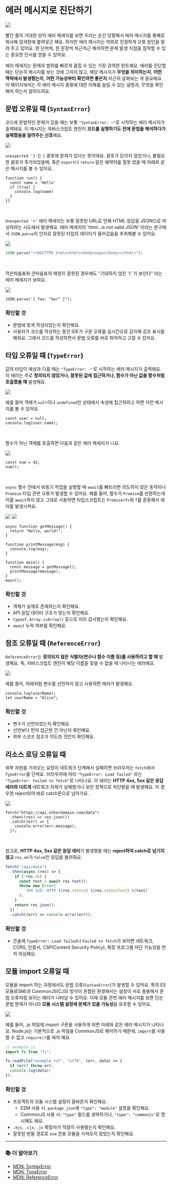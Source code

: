 # 에러 메시지로 진단하기

![](../../images/diagnose/error-messages.png)

빨간 줄의 거대한 양의 에러 메세지를 보면 우리는 순간 당황해서 에러 메시지를 통째로 복사해 검색창에 붙여넣곤 해요. 하지만 에러 메시지는 의외로 친절하게 오류 원인을 알려 주고 있어요. 한 단어씩, 한 문장씩 차근차근 해석하면 문제 발생 지점을 짐작할 수 있는 중요한 단서를 얻을 수 있어요.

에러 메세지는 문제의 범위를 빠르게 좁힐 수 있는 가장 강력한 힌트예요. 에러를 진단할 때는 단순히 메시지를 보는 것에 그치지 않고, 해당 메시지가 **무엇을 의미하는지**, **어떤 맥락에서 발생했는지**, **어떤 가능성부터 확인하면 좋은지** 차근히 살펴보는 게 중요해요. 이 페이지에서는 각 에러 메시지 종류에 대한 이해를 높일 수 있는 설명과, 무엇을 확인해야 하는지 알려드려요.

## 문법 오류일 때 (`SyntaxError`)
코드에 문법적인 문제가 있을 때는 보통 `"SyntaxError: ~"`로 시작하는 에러 메시지가 출력돼요. 이 메시지는 자바스크립트 엔진이 **코드를 실행하기도 전에 문법을 해석하다가 실패했음을 알려주는 신호**예요.

![](../../images/diagnose/error-syntax-1.png)

`unexpected '}'`는 `}` 괄호에 문제가 있다는 뜻이에요. 괄호가 닫히지 않았거나, 불필요한 괄호가 추가되었을때, 혹은 `export`나 `return` 같은 예약어를 잘못 썼을 때 아래와 같은 메시지를 볼 수 있어요.

```tsx 6
function run() {
  const name = 'Hello'
  if (true) {
    console.log(name)
  }
}}
```

<br>

`Unexpected '<'` 에러 메세지는 보통 잘못된 URL로 인해 HTML 응답을 JSON으로 파싱하려는 시도에서 발생해요. 에러 메세지의 'html...is not valid JSON' 이라는 문구에서 `JSON.parse`의 인자로 잘못된 타입의 데이터가 들어갔음을 추측해볼 수 있어요.

![](../../images/diagnose/error-syntax-2.png)

```js
JSON.parse("<!DOCTYPE html><html><body>oops</body></html>");
```

<br/>

작은따옴표와 큰따옴표의 매칭이 잘못된 경우에도 "기대하지 않은 '(' 가 보인다" 라는 에러 메세지가 보여요.

![](../../images/diagnose/error-syntax-3.png)

```tsx
JSON.parse('{ foo: "bar" }");
```

### 확인할 것

- 문법에 맞게 작성되었는지 확인해요.
- 사용자가 코드를 작성하는 동안 IDE가 구문 오류를 실시간으로 감지해 강조 표시를 해줘요. 그래서 코드를 작성하면서 문법 오류를 바로 파악하고 고칠 수 있어요.

## 타입 오류일 때 (`TypeError`)

값의 타입이 예상과 다를 때는 `"TypeError: ~"`로 시작하는 에러 메시지가 출력돼요. 이 에러는 주로 **정의되지 않았거나, 잘못된 값에 접근하거나, 함수가 아닌 값을 함수처럼 호출했을 때** 발생해요.

![](../../images/diagnose/error-syntax-4.png)

예를 들어 객체가 `null`이나 `undefined`인 상태에서 속성에 접근하려고 하면 이런 메시지를 볼 수 있어요.

```tsx 2
const user = null;
console.log(user.name);
```

<br/>

함수가 아닌 객체를 호출하면 다음과 같은 에러 메세지가 나요.

![](../../images/diagnose/error-syntax-5.png)

```tsx 2
const num = 42;
num();
```

<br/>

`async` 함수 안에서 비동기 작업을 실행할 때 `await`를 빠뜨리면 의도하지 않은 동작이나 `Promise` 타입 관련 오류가 발생할 수 있어요. 예를 들어, 함수가 `Promise`를 반환하는데 이를 `await`하지 않고 그대로 사용하면 타입스크립트는 `Promise<T>`와 `T`를 혼동해서 에러를 발생시켜요.

![](../../images/diagnose/error-syntax-6.png)
![](../../images/diagnose/error-syntax-6-2.png)

```tsx 10
async function getMessage() {
  return "Hello, world!";
}

function printMessage(msg) {
  console.log(msg);
}

function main() {
  const message = getMessage();
  printMessage(message);
}
main();
```

### 확인할 것

- 객체가 실제로 존재하는지 확인해요.
- API 응답 데이터 구조가 맞는지 확인해요.
- `typeof`, `Array.isArray()` 등으로 미리 검사했는지 확인해요.
- `await` 누락 여부를 확인해요.

## 참조 오류일 때 (`ReferenceError`)

`ReferenceError`는 **정의되지 않은 식별자(변수나 함수 이름 등)를 사용하려고 할 때** 발생해요. 즉, 자바스크립트 엔진이 해당 이름을 찾을 수 없을 때 나타나는 에러예요.

![](../../images/diagnose/error-syntax-7.png)

예를 들어, 아래처럼 변수를 선언하지 않고 사용하면 에러가 발생해요.

```tsx 1
console.log(userName);
let userName = "Alice";
```

### 확인할 것

- 변수가 선언되었는지 확인해요.
- 선언보다 먼저 접근한 건 아닌지 확인해요.
- 외부 스코프 참조가 의도한 것인지 확인해요.

## 리소스 로딩 오류일 때

외부 자원을 가져오는 요청이 네트워크 단계에서 실패하면 브라우저는 `fetch`에서 `TypeError`를 던져요. 브라우저에 따라 `"TypeError: Load failed"` 또는 `"TypeError: Failed to fetch"`로 나타나요. 이 에러는 **HTTP 4xx, 5xx 같은 응답 에러와 다르게** 네트워크 자체가 실패했거나 보안 정책으로 차단됐을 때 발생해요. 이 경우엔 reject되어 바로 catch문으로 넘어가요.

![](../../images/diagnose/error-syntax-8.png)

```tsx 1
fetch("https://api.otherdomain.com/data")
  .then((res) => res.json())
  .catch((err) => {
    console.error(err.message);
  });
```

<br/>

참고로, **HTTP 4xx, 5xx 같은 응답 에러**가 발생했을 때는 **reject하여 catch로 넘기지 않고** `res.ok`가 `false`인 응답을 돌려줘요.

```ts
fetch("/api/data")
  .then(async (res) => {
    if (!res.ok) {
      const text = await res.text();
      throw new Error(
        `서버 오류: HTTP ${res.status} ${res.statusText} ${text}`
      );
    }
    return res.json();
  })
  .catch((err) => console.error(err));
```

### 확인할 것

- 콘솔에 `TypeError: Load failed`나 `Failed to fetch`가 보이면 네트워크, CORS, 인증서, CSP(Content Security Policy), 확장 프로그램 차단 가능성을 먼저 의심해요.

## 모듈 import 오류일 때

모듈을 import 하는 과정에서도 문법 오류(`SyntaxError`)가 발생할 수 있어요. 특히 ES 모듈(ESM)과 CommonJS(CJS) 방식이 혼합된 환경에서는 설정이 서로 충돌해서 문법 오류처럼 보이는 에러가 나타날 수 있어요.
이때 모듈 관련 에러 메시지를 보면 단순 문법 문제가 아니라 **모듈 시스템 설정에 문제가 있을 가능성**을 유추할 수 있어요.

![](../../images/diagnose/error-syntax-9.png)

예를 들어, .js 파일에 import 구문을 사용하게 되면 아래와 같은 에러 메시지가 나타나요. Node.js는 기본적으로 .js 파일을 CommonJS로 해석하기 때문에, `import`를 사용할 수 없고 `require()`를 써야 해요.

```js
// example.js
import fs from "fs";

fs.readFile("example.txt", "utf8", (err, data) => {
  if (err) throw err;
  console.log(data);
});
```

### 확인할 것

- 프로젝트의 모듈 시스템 설정이 올바른지 확인해요.
  - ESM 사용 시: `package.json`에 `"type": "module"` 설정을 확인해요.
  - CommonJS 사용 시: `"type"` 필드를 생략하거나, `"type": "commonjs"`로 명시해도 돼요.
- `.mjs`, `.cjs`, `.js` 확장자가 적절히 사용됐는지 확인해요.
- 잘못된 번들 경로로 `esm` 전용 모듈을 가져오지 않았는지 확인해요.

---

### 📚 더 알아보기

- [MDN: SyntaxError](https://developer.mozilla.org/ko/docs/Web/JavaScript/Reference/Global_Objects/SyntaxError)
- [MDN: TypeError](https://developer.mozilla.org/ko/docs/Web/JavaScript/Reference/Global_Objects/TypeError)
- [MDN: ReferenceError](https://developer.mozilla.org/ko/docs/Web/JavaScript/Reference/Global_Objects/ReferenceError)